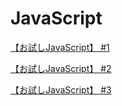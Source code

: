 
# JavaScript

[【お試しJavaScript】 #1](https://youtu.be/cgnF5uTCnKA)

[【お試しJavaScript】 #2](#)

[【お試しJavaScript】 #3](#)

